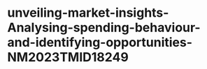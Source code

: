 # unveiling-market-insights-Analysing-spending-behaviour-and-identifying-opportunities-NM2023TMID18249